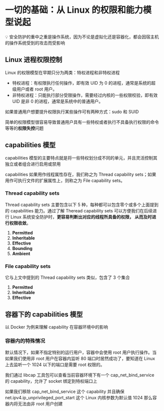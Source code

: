 # 一切的基础：从 Linux 的权限和能力模型说起
<aside>
💡 安全防护的重中之重是操作系统，因为不论是虚拟化还是容器化，都会因宿主机的操作系统受到的攻击而受影响

</aside>

## Linux 进程权限控制

Linux 的权限模型在早期只分为两类：特权进程和非特权进程

- 特权进程：有权限执行任何操作，即有效 UID 为 0 的进程，通常是系统的超级用户或者 root 用户。
- 非特权进程：只能执行部分受限操作，需要经过内核的一些权限校验，即有效 UID 是非 0 的进程，通常是系统中的普通用户。

如果普通用户想要提升权限执行某些操作可有两种方式：sudo 和 SUID

简单的权限模型很容易导致普通用户具有一些特权或者执行不具备执行权限的命令等等的**权限失控**问题

## capabilities 模型

capabilities 模型的主要特点就是将一些特权划分成不同的单元，并且灵活控制其独立或者组合进行启用或禁用

capabilities 如果用作线程属性存在，我们称之为 Thread capability sets；如果用作可执行文件的扩展属性上，则称之为 File capability sets。

### Thread capability sets

Thread capability sets 主要包含以下 5 种，每种都可以包含零个或多个上面提到的 capabilities 能力。通过了解 Theread capability sets 可以方便我们在后续进行 Linux 系统安全防护时，**更容易判断出对应的线程所具备的权限， 从而及时进行权限收敛**。

1. **Permitted**
2. **Inheritable**
3. **Effective**
4. **Bounding**
5. **Ambient**

### File capability sets

它与上文中提到的 Thread capability sets 类似，包含了 3 个集合

1. **Permitted**
2. **Inheritable**
3. **Effective**

## 容器下的 capabilities 模型

以 Docker 为例来理解 capability 在容器环境中的影响

### 容器内的特殊情况

默认情况下，如果不指定特别的运行用户，容器中会使用 root 用户执行操作。当如果我们使用非 root 用户在容器内监听 80 端口时居然成功了，要知道在 Linux 上去监听一个 1024 以下的端口是需要 root 权限的。

我们通过 libcap 工具包可以查看当前容器环境下有一个 cap_net_bind_service 的 capability，允许了 socket 绑定到特权端口上

如果我们移除 cap_net_bind_service 这个 capability 并且确保 net.ipv4.ip_unprivileged_port_start 这个 Linux 内核参数为默认值 1024 那么容器内将无法由非 root 用户创建